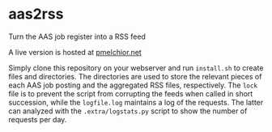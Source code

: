 # aas2rss
Turn the AAS job register into a RSS feed

A live version is hosted at [pmelchior.net](http://aas2rss.pmelchior.net/)

Simply clone this repository on your webserver and run `install.sh` to create files and directories. The directories are used to store the relevant pieces of each AAS job posting and the aggregated RSS files, respectively. The `lock` file is to prevent the script from corrupting the feeds when called in short succession, while the `logfile.log` maintains a log of the requests. The latter can analyzed with the `.extra/logstats.py` script to show the number of requests per day.
